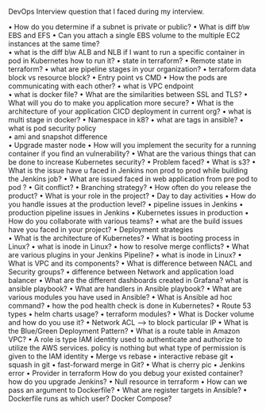 DevOps Interview question that I faced during my interview.

•	How do you determine if a subnet is private or public? 
•	What is diff b\w EBS and EFS
•	Can you attach a single EBS volume to the multiple EC2 instances at the same time?  
•	what is the diff b\w ALB and NLB 
    if I want to run a specific container in pod in Kubernetes how to run it?
•	state in terraform?
•	Remote state in terraform?
•	what are pipeline stages in your organization?
•	terraform data block vs resource block?
•	Entry point vs CMD
•	How the pods are communicating with each other?
•	what is VPC endpoint  
•	what is docker file?
•	What are the similarities between SSL and TLS?
•	What will you do to make you application more secure?
•	What is the architecture of your application CICD deployment in current org?
•	what is multi stage in docker?
•	Namespace in k8?
•	what are tags in ansible?
•	what is pod security policy  
•	ami and snapshot difference  
•	Upgrade master node
•	How will you implement the security for a running container if you find an vulnerability?
•	What are the various things that can be done to increase Kubernetes security?
•	Problem faced?
•	What is s3? 
•	What is the issue have u faced in Jenkins non prod to prod while building the Jenkins job?
•	What are issued faced in web application from pre pod to pod ?
•	Git conflict?
•	Branching strategy?
•	How often do you release the product?
•	What is your role in the project?
•	Day to day activities
•	How do you handle issues at the production level?
•	pipeline issues in Jenkins
•	production pipeline issues in Jenkins
•	Kubernetes issues in production
•	How do you collaborate with various teams?
•	what are the build issues have you faced in your project?
•	Deployment strategies  
•	What is the architecture of Kubernetes?
•	What is booting process in Linux?
•	what is inode in Linux?
•	how to resolve merge conflicts?
•	What are various plugins in your Jenkins Pipeline?
•	what is inode in Linux?
•	What is VPC and its components?
•	What is difference between NACL and Security groups?
•	difference between Network and application load balancer
•	What are the different dashboards created in Grafana?
what is ansible playbook?
•	What are handlers in Ansible playbook?
•	What are various modules you have used in Ansible?
•	What is Ansible ad hoc command?
•	how the pod health check is done in Kubernetes?
•	Route 53 types 
•	helm charts usage?
•	terraform modules?
•	What is Docker volume and how do you use it?
•	Network ACL --> to block particular IP 
•	What is the Blue/Green Deployment Pattern?
•	What is a route table in Amazon VPC?
•	A role is type IAM identity used to authenticate and authorize to utilize the AWS services.
policy is nothing but what type of permission is given to the IAM identity
•	Merge vs rebase 
•	interactive rebase git
•	squash in git
•	fast-forward merge in Git?
•	What is cherry pic
•	Jenkins error
•	Provider in terraform 
How do you debug your existed container?
how do you upgrade Jenkins?
•	Null resource in terraform 
•	How can we pass an argument to Dockerfile?
•	What are register targets in Ansible?
•	Dockerfile runs as which user?
Docker Compose?


